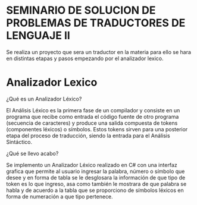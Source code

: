 # SEMINARIO DE SOLUCION DE PROBLEMAS DE TRADUCTORES DE LENGUAJE ll

Se realiza un proyecto que sera un traductor en la materia para ello se hara en distintas etapas y pasos empezando por el analizador lexico.

# Analizador Lexico

¿Qué es un Analizador Léxico?

El Análisis Léxico es la primera fase de un compilador y consiste en un programa que recibe como entrada el código fuente de otro programa (secuencia de caracteres) y produce una salida compuesta de tokens (componentes léxicos) o símbolos. Estos tokens sirven para una posterior etapa del proceso de traducción, siendo la entrada para el Análisis Sintáctico.

¿Qué se llevo acabo?

Se implemento un Analizador Léxico realizado en C# con una interfaz grafica que permite al usuario ingresar la palabra, número o símbolo que desee y en forma de tabla se le desglosara la información de que tipo de token es lo que ingreso, asa como también le mostrara de que palabra se habla y de acuerdo a la tabla que se proporciono de símbolos léxicos en forma de numeración a que tipo pertenece.
